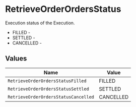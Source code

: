 # RetrieveOrderOrdersStatus

Execution status of the Execution.
* FILLED - 
* SETTLED - 
* CANCELLED - 


## Values

| Name                                 | Value                                |
| ------------------------------------ | ------------------------------------ |
| `RetrieveOrderOrdersStatusFilled`    | FILLED                               |
| `RetrieveOrderOrdersStatusSettled`   | SETTLED                              |
| `RetrieveOrderOrdersStatusCancelled` | CANCELLED                            |